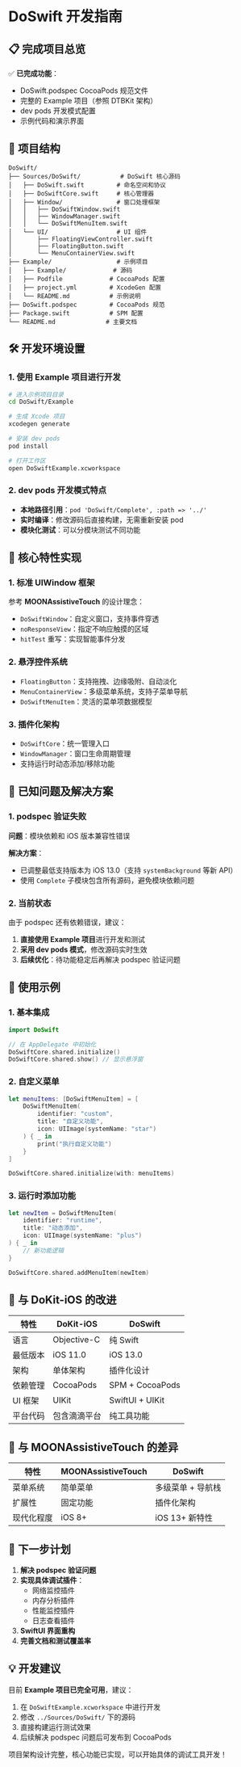 # DoSwift 开发指南

## 📋 完成项目总览

✅ **已完成功能**：
- DoSwift.podspec CocoaPods 规范文件
- 完整的 Example 项目（参照 DTBKit 架构）
- dev pods 开发模式配置
- 示例代码和演示界面

## 🚀 项目结构

```
DoSwift/
├── Sources/DoSwift/           # DoSwift 核心源码
│   ├── DoSwift.swift         # 命名空间和协议
│   ├── DoSwiftCore.swift     # 核心管理器
│   ├── Window/               # 窗口处理框架
│   │   ├── DoSwiftWindow.swift
│   │   ├── WindowManager.swift
│   │   └── DoSwiftMenuItem.swift
│   └── UI/                   # UI 组件
│       ├── FloatingViewController.swift
│       ├── FloatingButton.swift
│       └── MenuContainerView.swift
├── Example/                  # 示例项目
│   ├── Example/             # 源码
│   ├── Podfile             # CocoaPods 配置
│   ├── project.yml         # XcodeGen 配置
│   └── README.md           # 示例说明
├── DoSwift.podspec         # CocoaPods 规范
├── Package.swift           # SPM 配置
└── README.md              # 主要文档
```

## 🛠 开发环境设置

### 1. 使用 Example 项目进行开发

```bash
# 进入示例项目目录
cd DoSwift/Example

# 生成 Xcode 项目
xcodegen generate

# 安装 dev pods
pod install

# 打开工作区
open DoSwiftExample.xcworkspace
```

### 2. dev pods 开发模式特点

- **本地路径引用**：`pod 'DoSwift/Complete', :path => '../'`
- **实时编译**：修改源码后直接构建，无需重新安装 pod
- **模块化测试**：可以分模块测试不同功能

## 🎯 核心特性实现

### 1. 标准 UIWindow 框架

参考 **MOONAssistiveTouch** 的设计理念：
- `DoSwiftWindow`：自定义窗口，支持事件穿透
- `noResponseView`：指定不响应触摸的区域
- `hitTest` 重写：实现智能事件分发

### 2. 悬浮控件系统

- `FloatingButton`：支持拖拽、边缘吸附、自动淡化
- `MenuContainerView`：多级菜单系统，支持子菜单导航
- `DoSwiftMenuItem`：灵活的菜单项数据模型

### 3. 插件化架构

- `DoSwiftCore`：统一管理入口
- `WindowManager`：窗口生命周期管理
- 支持运行时动态添加/移除功能

## 🐛 已知问题及解决方案

### 1. podspec 验证失败

**问题**：模块依赖和 iOS 版本兼容性错误

**解决方案**：
- 已调整最低支持版本为 iOS 13.0（支持 `systemBackground` 等新 API）
- 使用 `Complete` 子模块包含所有源码，避免模块依赖问题

### 2. 当前状态

由于 podspec 还有依赖错误，建议：

1. **直接使用 Example 项目**进行开发和测试
2. **采用 dev pods 模式**，修改源码实时生效
3. **后续优化**：待功能稳定后再解决 podspec 验证问题

## 📱 使用示例

### 1. 基本集成

```swift
import DoSwift

// 在 AppDelegate 中初始化
DoSwiftCore.shared.initialize()
DoSwiftCore.shared.show() // 显示悬浮窗
```

### 2. 自定义菜单

```swift
let menuItems: [DoSwiftMenuItem] = [
    DoSwiftMenuItem(
        identifier: "custom",
        title: "自定义功能",
        icon: UIImage(systemName: "star")
    ) { _ in
        print("执行自定义功能")
    }
]

DoSwiftCore.shared.initialize(with: menuItems)
```

### 3. 运行时添加功能

```swift
let newItem = DoSwiftMenuItem(
    identifier: "runtime",
    title: "动态添加",
    icon: UIImage(systemName: "plus")
) { _ in
    // 新功能逻辑
}

DoSwiftCore.shared.addMenuItem(newItem)
```

## 🔄 与 DoKit-iOS 的改进

| 特性 | DoKit-iOS | DoSwift |
|-----|-----------|---------|
| 语言 | Objective-C | 纯 Swift |
| 最低版本 | iOS 11.0 | iOS 13.0 |
| 架构 | 单体架构 | 插件化设计 |
| 依赖管理 | CocoaPods | SPM + CocoaPods |
| UI 框架 | UIKit | SwiftUI + UIKit |
| 平台代码 | 包含滴滴平台 | 纯工具功能 |

## 🎨 与 MOONAssistiveTouch 的差异

| 特性 | MOONAssistiveTouch | DoSwift |
|-----|-------------------|---------|
| 菜单系统 | 简单菜单 | 多级菜单 + 导航栈 |
| 扩展性 | 固定功能 | 插件化架构 |
| 现代化程度 | iOS 8+ | iOS 13+ 新特性 |

## 🚦 下一步计划

1. **解决 podspec 验证问题**
2. **实现具体调试插件**：
   - 网络监控插件
   - 内存分析插件
   - 性能监控插件
   - 日志查看插件
3. **SwiftUI 界面重构**
4. **完善文档和测试覆盖率**

## 💡 开发建议

目前 **Example 项目已完全可用**，建议：

1. 在 `DoSwiftExample.xcworkspace` 中进行开发
2. 修改 `../Sources/DoSwift/` 下的源码
3. 直接构建运行测试效果
4. 后续解决 podspec 问题后可发布到 CocoaPods

项目架构设计完整，核心功能已实现，可以开始具体的调试工具开发！